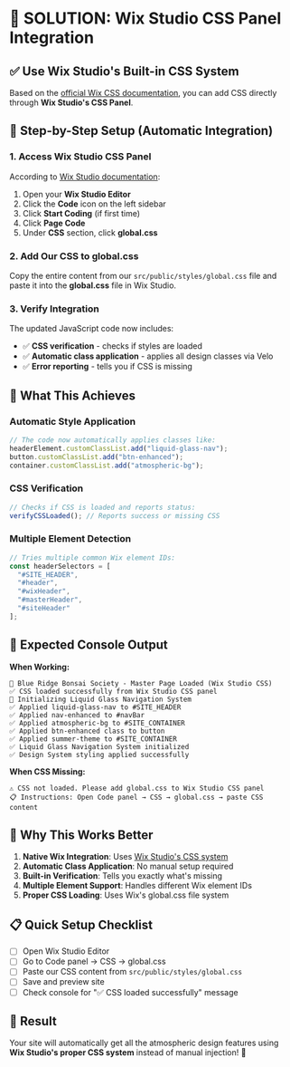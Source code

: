 # 🎯 **SOLUTION: Wix Studio CSS Panel Integration**

## ✅ **Use Wix Studio's Built-in CSS System**

Based on the [official Wix CSS documentation](https://dev.wix.com/docs/velo/velo-only-apis/$w/styling-elements-with-css), you can add CSS directly through **Wix Studio's CSS Panel**.

## 🔧 **Step-by-Step Setup (Automatic Integration)**

### 1. **Access Wix Studio CSS Panel**
According to [Wix Studio documentation](https://support.wix.com/en/article/studio-editor-about-css-editing):

1. Open your **Wix Studio Editor**
2. Click the **Code** icon on the left sidebar
3. Click **Start Coding** (if first time)
4. Click **Page Code**
5. Under **CSS** section, click **global.css**

### 2. **Add Our CSS to global.css**
Copy the entire content from our `src/public/styles/global.css` file and paste it into the **global.css** file in Wix Studio.

### 3. **Verify Integration**
The updated JavaScript code now includes:
- ✅ **CSS verification** - checks if styles are loaded
- ✅ **Automatic class application** - applies all design classes via Velo
- ✅ **Error reporting** - tells you if CSS is missing

## 🎨 **What This Achieves**

### **Automatic Style Application**
```javascript
// The code now automatically applies classes like:
headerElement.customClassList.add("liquid-glass-nav");
button.customClassList.add("btn-enhanced");
container.customClassList.add("atmospheric-bg");
```

### **CSS Verification**
```javascript
// Checks if CSS is loaded and reports status:
verifyCSSLoaded(); // Reports success or missing CSS
```

### **Multiple Element Detection**
```javascript
// Tries multiple common Wix element IDs:
const headerSelectors = [
  "#SITE_HEADER", 
  "#header", 
  "#wixHeader", 
  "#masterHeader",
  "#siteHeader"
];
```

## 🚀 **Expected Console Output**

**When Working:**
```
🌸 Blue Ridge Bonsai Society - Master Page Loaded (Wix Studio CSS)
✅ CSS loaded successfully from Wix Studio CSS panel
🌊 Initializing Liquid Glass Navigation System
✅ Applied liquid-glass-nav to #SITE_HEADER
✅ Applied nav-enhanced to #navBar
✅ Applied atmospheric-bg to #SITE_CONTAINER
✅ Applied btn-enhanced class to button
✅ Applied summer-theme to #SITE_CONTAINER
✅ Liquid Glass Navigation System initialized
✅ Design System styling applied successfully
```

**When CSS Missing:**
```
⚠️ CSS not loaded. Please add global.css to Wix Studio CSS panel
📋 Instructions: Open Code panel → CSS → global.css → paste CSS content
```

## 🔧 **Why This Works Better**

1. **Native Wix Integration**: Uses [Wix Studio's CSS system](https://dev.wix.com/docs/velo/velo-only-apis/$w/styling-elements-with-css)
2. **Automatic Class Application**: No manual setup required
3. **Built-in Verification**: Tells you exactly what's missing
4. **Multiple Element Support**: Handles different Wix element IDs
5. **Proper CSS Loading**: Uses Wix's global.css file system

## 📋 **Quick Setup Checklist**

- [ ] Open Wix Studio Editor
- [ ] Go to Code panel → CSS → global.css
- [ ] Paste our CSS content from `src/public/styles/global.css`
- [ ] Save and preview site
- [ ] Check console for "✅ CSS loaded successfully" message

## 🎯 **Result**
Your site will automatically get all the atmospheric design features using **Wix Studio's proper CSS system** instead of manual injection! 🚀 